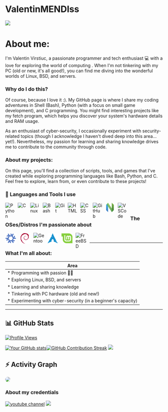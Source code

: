 # ValentinMENDIss
<img src="https://capsule-render.vercel.app/api?type=waving&color=auto&height=300&section=header&text=Valentin%20Virstiuc&fontSize=90" />


# About me:

I'm Valentin Virstiuc, a passionate programmer and tech enthusiast 💻 with a love for exploring the world of computing .
When I'm not tinkering with my PC (old or new, it's all good!), you can find me diving into the wonderful worlds
of Linux, BSD, and servers.

### **Why do I do this?**
Of course, because I love it :). 
My GitHub page is where I share my coding adventures in Shell (Bash), Python (with a focus on small game
development), and C programming. You might find interesting projects like my fetch program, which helps you
discover your system's hardware details and RAM usage.

As an enthusiast of cyber-security, I occasionally experiment with security-related topics (though I acknowledge I
haven't dived deep into this area... yet!). Nevertheless, my passion for learning and sharing knowledge drives me
to contribute to the community through code.

### **About my projects:**

On this page, you'll find a collection of scripts, tools, and games that I've created while exploring programming
languages like Bash, Python, and C. Feel free to explore, learn from, or even contribute to these projects!

### 🧰 **Languages and Tools I use**

<img align="left" alt="Python" width="30px" style="padding-right:10px;" src="https://cdn.jsdelivr.net/gh/devicons/devicon/icons/python/python-plain.svg" />
<img align="left" alt="C" width="30px" style="padding-right:10px;" src="https://cdn.jsdelivr.net/gh/devicons/devicon/icons/c/c-original.svg">
<img align="left" alt="Linux" width="30px" style="padding-right:10px;" src="https://cdn.jsdelivr.net/gh/devicons/devicon/icons/linux/linux-original.svg" />
<img align="left" alt="Bash" width="30px" style="padding-right:10px;" src="https://cdn.jsdelivr.net/gh/devicons/devicon/icons/bash/bash-original.svg" />
<img align="left" alt="Git" width="30px" style="padding-right:10px;" src="https://cdn.jsdelivr.net/gh/devicons/devicon/icons/git/git-original.svg" />
<img align="left" alt="HTML" width="30px" style="padding-right:10px;" src="https://cdn.jsdelivr.net/gh/devicons/devicon/icons/html5/html5-plain.svg" />
<img align="left" alt="CSS" width="30px" style="padding-right:10px;" src="https://cdn.jsdelivr.net/gh/devicons/devicon/icons/css3/css3-plain.svg" />
<img align="left" alt="GitHub" width="30px" style="padding-right:10px;" src="https://cdn.jsdelivr.net/gh/devicons/devicon/icons/github/github-original.svg" />
<img align="left" alt="Neovim" width="30px" style="padding-right:10px;" src="https://github.com/devicons/devicon/blob/master/icons/neovim/neovim-original.svg" />
<img align="left" alt="VSCode" width="30px" style="padding-right:10px;" src="https://cdn.jsdelivr.net/gh/devicons/devicon/icons/vscode/vscode-original.svg" />



<br />


### **The OSes/Distros I'm passionate about**

<img align="left" alt="NixOS" width="35px" style="padding-right:10px;" src="https://github.com/devicons/devicon/blob/master/icons/nixos/nixos-plain.svg" />
<img align="left" alt="Debian" width="35px" style="padding-right:10px;" src="https://github.com/devicons/devicon/blob/master/icons/debian/debian-plain.svg" />
<img align="left" alt="Gentoo" width="35px" style="padding-right:10px;" src="https://github.com/detain/svg-logos/blob/master/svg/g/gentoo.svg" />
<img align="left" alt="Arch" width="35px" style="padding-right:10px;" src="https://github.com/devicons/devicon/blob/master/icons/archlinux/archlinux-original.svg" />
<img align="left" alt="Mint" width="35px" style="padding-right:10px;" src="https://github.com/linuxmint/brand-logo/blob/master/leaf-badge.svg" />
<img align="left" alt="FreeBSD" width="35px" style="padding-right:10px;" src="https://github.com/gilbarbara/logos/blob/main/logos/freebsd.svg" />

<br />

---
### **What I'm all about:**

| **Area**                                                                    |
|-----------------------------------------------------------------------------|
| * Programming with passion                                              🧑‍💻  |
| * Exploring Linux, BSD, and servers                                         |
| * Learning and sharing knowledge                                            |
| * Tinkering with PC hardware (old and new!)                                 |
| * Experimenting with cyber-security (in a beginner's capacity)              |


---
## 📊 GitHub Stats       
<div align="left">
  <p>
    <a href="https://komarev.com/ghpvc/?username=ValentinMENDIss&label=Profile+Views&color=blue">
      <img src="https://komarev.com/ghpvc/?username=ValentinMENDIss&label=Profile+Views&color=blue" alt="Profile Views">
    </a>
  </p>
  </div>

[![Your GitHub stats](https://github-readme-stats.vercel.app/api?username=ValentinMENDIss&show_icons=true&theme=radical&exclude_repo=repo1,repo2,repo3)](https://github.com/ValentinMENDIss)[![GitHub Contribution Streak](https://github-readme-streak-stats.herokuapp.com/?user=ValentinMENDIss&background=DEG,COLOR1,COLOR2,COLOR3,COLOR4,COLOR5,COLOR6,COLOR7&theme=radical)](https://github.com/ValentinMENDIss)
![](https://github-readme-stats.vercel.app/api/top-langs/?username=ValentinMENDIss&theme=radical&hide_border=false&include_all_commits=true&count_private=true&layout=compact)

<h2 align="left">⚡ Activity Graph </h2>
<img align="center" src="https://github-readme-activity-graph.vercel.app/graph?username=ValentinMENDIss&bg_color=0d1117&color=cd7caa&line=a3d5ff&point=ffffff&area=333333&hide_border=true" style="border-radius: 10px">


### **About my credentials**
<a href="https://www.youtube.com/@mendiss-programming">
  <img alt="youtube channel" title="Subscribe to my YouTube channel" src=https://img.shields.io/badge/YouTube-FF0000?style=for-the-badge&logo=youtube&logoColor=white/></a> 

<img src="https://capsule-render.vercel.app/api?type=waving&color=auto&height=100&section=footer"/>
